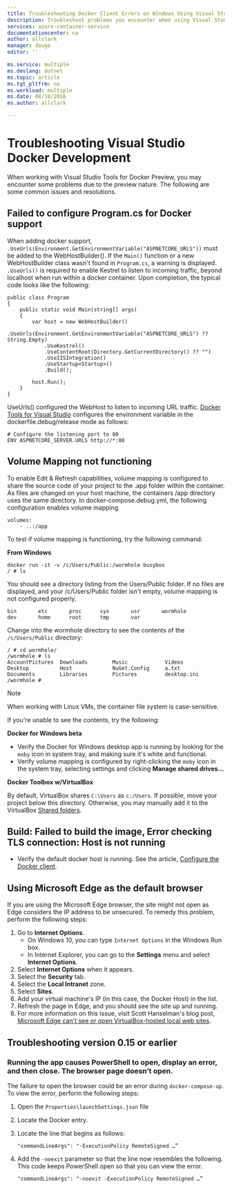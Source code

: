 ```yaml
---
title: Troubleshooting Docker Client Errors on Windows Using Visual Studio | Microsoft Azure
description: Troubleshoot problems you encounter when using Visual Studio to create and deploy web apps to Docker on Windows by using Visual Studio.
services: azure-container-service
documentationcenter: na
author: allclark
manager: douge
editor: ''

ms.service: multiple
ms.devlang: dotnet
ms.topic: article
ms.tgt_pltfrm: na
ms.workload: multiple
ms.date: 08/18/2016
ms.author: allclark

---
```

# Troubleshooting Visual Studio Docker Development
When working with Visual Studio Tools for Docker Preview, you may encounter some problems due to the preview nature.
The following are some common issues and resolutions.

## Failed to configure Program.cs for Docker support
When adding docker support, `.UseUrls(Environment.GetEnvironmentVariable("ASPNETCORE_URLS"))` must be added to the WebHostBuilder().
If the `Main()` function or a new WebHostBuilder class wasn't found in `Program.cs`, a warning is displayed.
`.UseUrls()` is required to enable Kestrel to listen to incoming traffic, beyond localhost when run within a docker container.
Upon completion, the typical code looks like the following:

```
public class Program
{
    public static void Main(string[] args)
    {
        var host = new WebHostBuilder()
            .UseUrls(Environment.GetEnvironmentVariable("ASPNETCORE_URLS") ?? String.Empty)
            .UseKestrel()
            .UseContentRoot(Directory.GetCurrentDirectory() ?? "")
            .UseIISIntegration()
            .UseStartup<Startup>()
            .Build();

        host.Run();
    }
}
```

UseUrls() configured the WebHost to listen to incoming URL traffic.
[Docker Tools for Visual Studio](http://aka.ms/DockerToolsForVS) configures the environment variable in the dockerfile.debug/release mode as follows:

```
# Configure the listening port to 80
ENV ASPNETCORE_SERVER.URLS http://*:80
```

## Volume Mapping not functioning
To enable Edit & Refresh capabilities, volume mapping is configured to share the source code of your project to the .app folder within the container.
As files are changed on your host machine, the containers /app directory uses the same directory.
In docker-compose.debug.yml, the following configuration enables volume mapping

```
volumes:
    - ..:/app
```

To test if volume mapping is functioning, try the following command:

**From Windows**

```
docker run -it -v /c/Users/Public:/wormhole busybox
/ # ls
```

You should see a directory listing from the Users/Public folder.
If no files are displayed, and your /c/Users/Public folder isn't empty, volume mapping is not configured properly. 

```
bin       etc       proc      sys       usr       wormhole
dev       home      root      tmp       var
```

Change into the wormhole directory to see the contents of the `/c/Users/Public` directory:

```
/ # cd wormhole/
/wormhole # ls
AccountPictures  Downloads        Music            Videos
Desktop          Host             NuGet.Config     a.txt
Documents        Libraries        Pictures         desktop.ini
/wormhole #
```

> [!NOTE]
> When working with Linux VMs, the container file system is case-sensitive. 
> 
> 

If you're unable to see the contents, try the following:

**Docker for Windows beta**

* Verify the Docker for Windows desktop app is running by looking for the `moby` icon in system tray, and making sure it's white and functional.
* Verify volume mapping is configured by right-clicking the `moby` icon in the system tray, selecting settings and clicking **Manage shared drives...**

**Docker Toolbox w/VirtualBox**

By default, VirtualBox shares `C:\Users` as `c:/Users`. If possible, move your project below this directory. Otherwise, you may manually add it to the VirtualBox [Shared folders](https://www.virtualbox.org/manual/ch04.html#sharedfolders).

## Build: Failed to build the image, Error checking TLS connection: Host is not running
* Verify the default docker host is running. See the article, [Configure the Docker client](vs-azure-tools-docker-setup.md).

## Using Microsoft Edge as the default browser
If you are using the Microsoft Edge browser, the site might not open as Edge considers the IP address to be unsecured. To remedy this problem, perform the following steps:

1. Go to **Internet Options**.
   * On Windows 10, you can type `Internet Options` in the Windows Run box.
   * In Internet Explorer, you can go to the **Settings** menu and select **Internet Options**. 
2. Select **Internet Options** when it appears. 
3. Select the **Security** tab.
4. Select the **Local Intranet** zone.
5. Select **Sites**. 
6. Add your virtual machine's IP (in this case, the Docker Host) in the list. 
7. Refresh the page in Edge, and you should see the site up and running. 
8. For more information on this issue, visit Scott Hanselman's blog post, [Microsoft Edge can't see or open VirtualBox-hosted local web sites](http://www.hanselman.com/blog/FixedMicrosoftEdgeCantSeeOrOpenVirtualBoxhostedLocalWebSites.aspx). 

## Troubleshooting version 0.15 or earlier
### Running the app causes PowerShell to open, display an error, and then close. The browser page doesn’t open.
The failure to open the browser could be an error during `docker-compose-up`. To view the error, perform the following steps:

1. Open the `Properties\launchSettings.json` file
2. Locate the Docker entry.
3. Locate the line that begins as follows:
   
    ```
    "commandLineArgs": "-ExecutionPolicy RemoteSigned …”
    ```
4. Add the `-noexit` parameter so that the line now resembles the following. This code keeps PowerShell open so that you can view the error.
   
    ```
    "commandLineArgs": "-noexit -ExecutionPolicy RemoteSigned …”
    ```

